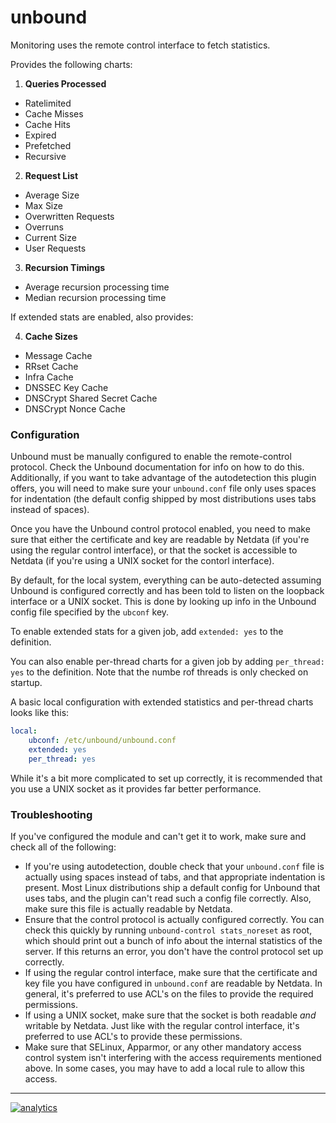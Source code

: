 # unbound

Monitoring uses the remote control interface to fetch statistics.

Provides the following charts:

1.  **Queries Processed**

-   Ratelimited
-   Cache Misses
-   Cache Hits
-   Expired
-   Prefetched
-   Recursive

2.  **Request List**

-   Average Size
-   Max Size
-   Overwritten Requests
-   Overruns
-   Current Size
-   User Requests

3.  **Recursion Timings**

-   Average recursion processing time
-   Median recursion processing time

If extended stats are enabled, also provides:

4.  **Cache Sizes**

-   Message Cache
-   RRset Cache
-   Infra Cache
-   DNSSEC Key Cache
-   DNSCrypt Shared Secret Cache
-   DNSCrypt Nonce Cache

### Configuration

Unbound must be manually configured to enable the remote-control protocol.
Check the Unbound documentation for info on how to do this.  Additionally,
if you want to take advantage of the autodetection this plugin offers,
you will need to make sure your `unbound.conf` file only uses spaces for
indentation (the default config shipped by most distributions uses tabs
instead of spaces).

Once you have the Unbound control protocol enabled, you need to make sure
that either the certificate and key are readable by Netdata (if you're
using the regular control interface), or that the socket is accessible
to Netdata (if you're using a UNIX socket for the contorl interface).

By default, for the local system, everything can be auto-detected
assuming Unbound is configured correctly and has been told to listen
on the loopback interface or a UNIX socket.  This is done by looking
up info in the Unbound config file specified by the `ubconf` key.

To enable extended stats for a given job, add `extended: yes` to the
definition.

You can also enable per-thread charts for a given job by adding
`per_thread: yes` to the definition.  Note that the numbe rof threads
is only checked on startup.

A basic local configuration with extended statistics and per-thread
charts looks like this:

```yaml
local:
    ubconf: /etc/unbound/unbound.conf
    extended: yes
    per_thread: yes
```

While it's a bit more complicated to set up correctly, it is recommended
that you use a UNIX socket as it provides far better performance.

### Troubleshooting

If you've configured the module and can't get it to work, make sure and
check all of the following:

-   If you're using autodetection, double check that your `unbound.conf`
    file is actually using spaces instead of tabs, and that appropriate
    indentation is present.  Most Linux distributions ship a default config
    for Unbound that uses tabs, and the plugin can't read such a config file
    correctly.  Also, make sure this file is actually readable by Netdata.
-   Ensure that the control protocol is actually configured correctly.
    You can check this quickly by running `unbound-control stats_noreset`
    as root, which should print out a bunch of info about the internal
    statistics of the server.  If this returns an error, you don't have
    the control protocol set up correctly.
-   If using the regular control interface, make sure that the certificate
    and key file you have configured in `unbound.conf` are readable by
    Netdata.  In general, it's preferred to use ACL's on the files to
    provide the required permissions.
-   If using a UNIX socket, make sure that the socket is both readable
    *and* writable by Netdata.  Just like with the regular control
    interface, it's preferred to use ACL's to provide these permissions.
-   Make sure that SELinux, Apparmor, or any other mandatory access control
    system isn't interfering with the access requirements mentioned above.
    In some cases, you may have to add a local rule to allow this access.

- - -

[![analytics](https://www.google-analytics.com/collect?v=1&aip=1&t=pageview&_s=1&ds=github&dr=https%3A%2F%2Fgithub.com%2Fnetdata%2Fnetdata&dl=https%3A%2F%2Fmy-netdata.io%2Fgithub%2Fcollectors%2Fpython.d.plugin%2Funbound%2FREADME&_u=MAC~&cid=5792dfd7-8dc4-476b-af31-da2fdb9f93d2&tid=UA-64295674-3)]()
